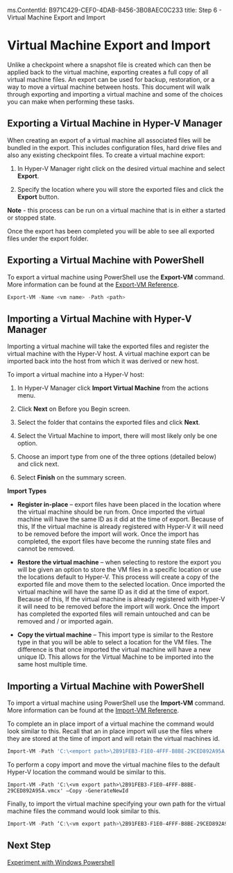 ms.ContentId: B971C429-CEF0-4DAB-8456-3B08AEC0C233
title: Step 6 - Virtual Machine Export and Import

# Virtual Machine Export and Import 

Unlike a checkpoint where a snapshot file is created which can then be applied back to the virtual machine, exporting creates a full copy of all virtual machine files. An export can be used for backup, restoration, or a way to move a virtual machine between hosts. This document will walk through exporting and importing a virtual machine and some of the choices you can make when performing these tasks.

## Exporting a Virtual Machine in Hyper-V Manager

When creating an export of a virtual machine all associated files will be bundled in the export. This includes configuration files, hard drive files and also any existing checkpoint files. To create a virtual machine export:

1. In Hyper-V Manager right click on the desired virtual machine and select **Export**.

2. Specify the location where you will store the exported files and click the **Export** button.

**Note** - this process can be run on a virtual machine that is in either a started or stopped state.

Once the export has been completed you will be able to see all exported files under the export folder.

## Exporting a Virtual Machine with PowerShell

To export a virtual machine using PowerShell use the **Export-VM** command. More information can be found at the [Export-VM Reference](https://technet.microsoft.com/en-us/library/hh848491.aspx).

```powershell
Export-VM -Name <vm name> -Path <path>
```
## Importing a Virtual Machine with Hyper-V Manager

Importing a virtual machine will take the exported files and register the virtual machine with the Hyper-V host. A virtual machine export can be imported back into the host from which it was derived or new host.

To import a virtual machine into a Hyper-V host:

1. In Hyper-V Manager click **Import Virtual Machine** from the actions menu.

2. Click **Next** on Before you Begin screen.

3. Select the folder that contains the exported files and click **Next**.

4. Select the Virtual Machine to import, there will most likely only be one option.

5. Choose an import type from one of the three options (detailed below) and click next. 

6. Select **Finish** on the summary screen.

**Import Types**

- **Register in-place** – export files have been placed in the location where the virtual machine should be run from. Once imported the virtual machine will have the same ID as it did at the time of export. Because of this, If the virtual machine is already registered with Hyper-V it will need to be removed before the import will work. Once the import has completed, the export files have become the running state files and cannot be removed.

- **Restore the virtual machine** – when selecting to restore the export you will be given an option to store the VM files in a specific location or use the locations default to Hyper-V. This process will create a copy of the exported file and move them to the selected location. Once imported the virtual machine will have the same ID as it did at the time of export. Because of this, If the virtual machine is already registered with Hyper-V it will need to be removed before the import will work. Once the import has completed the exported files will remain untouched and can be removed and / or imported again.

- **Copy the virtual machine** – This import type is similar to the Restore type in that you will be able to select a location for the VM files. The difference is that once imported the virtual machine will have a new unique ID. This allows for the Virtual Machine to be imported into the same host multiple time.

## Importing a Virtual Machine with PowerShell

To import a virtual machine using PowerShell use the **Import-VM** command. More information can be found at the [Import-VM Reference](https://technet.microsoft.com/en-us/library/hh848495.aspx).

To complete an in place import of a virtual machine the command would look similar to this. Recall that an in place import will use the files where they are stored at the time of import and will retain the virtual machines id.

```powershell
Import-VM -Path 'C:\<emport path>\2B91FEB3-F1E0-4FFF-B8BE-29CED892A95A.vmcx' 
```
To perform a copy import and move the virtual machine files to the default Hyper-V location the command would be similar to this.

```powershll
Import-VM -Path 'C:\<vm export path>\2B91FEB3-F1E0-4FFF-B8BE-29CED892A95A.vmcx' –Copy -GenerateNewId
```

Finally, to import the virtual machine specifying your own path for the virtual machine files the command would look similar to this.

```powershell
Import-VM -Path ‘C:\<vm export path>\2B91FEB3-F1E0-4FFF-B8BE-29CED892A95A.vmcx' -Copy -VhdDestinationPath 'D:\Virtual Machines\WIN10DOC' -VirtualMachinePath 'D:\Virtual Machines\WIN10DOC' -GenerateNewId 
```

## Next Step
[Experiment with Windows Powershell](walkthrough_powershell.md)